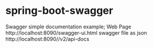 # spring-boot-swagger
Swagger simple documentation example;
 Web Page
 http://localhost:8090/swagger-ui.html
 swagger file as json
 http://localhost:8090//v2/api-docs
